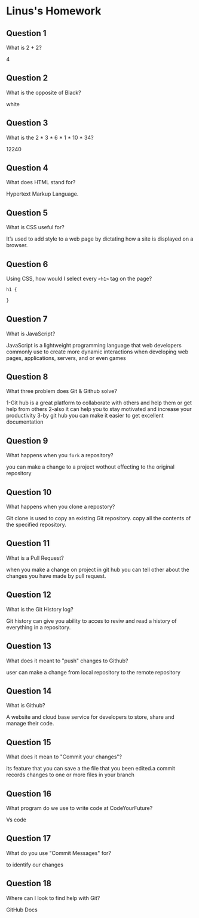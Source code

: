 # Linus's Homework

## Question 1

What is 2 + 2?

4

## Question 2

What is the opposite of Black?

white

## Question 3

What is the  2 * 3 * 6 * 1 * 10 * 34?

12240

## Question 4 

What does HTML stand for?

 Hypertext Markup Language. 

## Question 5

What is CSS useful for?

 It’s used to add style to a web page by dictating how a site is displayed on a browser.


## Question 6

Using CSS, how would I select every `<h1>` tag on the page?

```css
h1 {

}
```

## Question 7

What is JavaScript?

JavaScript is a lightweight programming language that web developers commonly use to create more dynamic interactions when developing web pages, applications, servers, and or even games

## Question 8

What three problem does Git & Github solve?

1-Git hub is a great platform to collaborate with others and help them or get help from others 
2-also it can help you to stay motivated and increase your productivity 
3-by git hub you can make it easier to get excellent documentation

## Question 9

What happens when you `fork` a repository?

you can make a change to a project wothout effecting to the original repository

## Question 10 

What happens when you clone a repostory?

Git clone is used to copy an existing Git repository. copy all the contents of the specified repository.

## Question 11

What is a Pull Request?

when you make a change on project in git hub you can tell other about the changes you have made by pull request.

## Question 12

What is the Git History log?

Git history can give you ability to acces to reviw and read a history of everything in a repository.

## Question 13

What does it meant to "push" changes to Github?

user can make a change from local repository to the remote repository

## Question 14

What is Github?

A website and cloud base service for developers to store, share and manage their code.

## Question 15

What does it mean to "Commit your changes"?

its feature that you can save a the file that you been edited.a commit records changes to one or more files in your branch 

## Question 16

What program do we use to write code at CodeYourFuture?

Vs code

## Question 17

What do you use "Commit Messages" for?

to identify our changes 

## Question 18

Where can I look to find help with Git?

GitHub Docs
